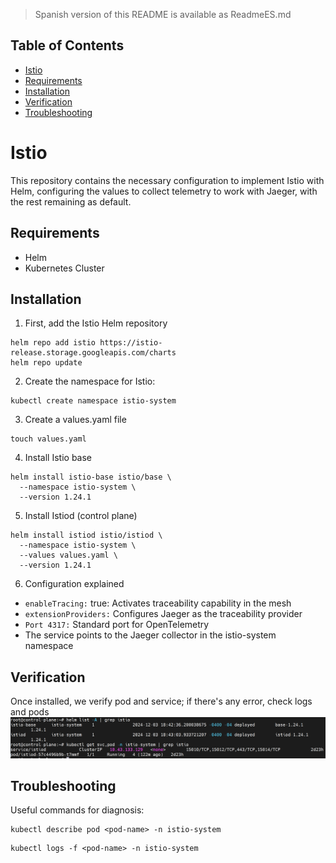 > Spanish version of this README is available as ReadmeES.md

## Table of Contents
* [Istio](#item1)
* [Requirements](#item2)
* [Installation](#item3)
* [Verification](#item4)
* [Troubleshooting](#item5)

<a name="item1"></a>
# Istio 
This repository contains the necessary configuration to implement Istio with Helm, configuring the values to collect telemetry to work with Jaeger, with the rest remaining as default.

<a name="item2"></a>
## Requirements
- Helm
- Kubernetes Cluster

<a name="item3"></a>
## Installation
1. First, add the Istio Helm repository
```
helm repo add istio https://istio-release.storage.googleapis.com/charts
helm repo update
```
2. Create the namespace for Istio:
```
kubectl create namespace istio-system
```
3. Create a values.yaml file
```
touch values.yaml
```
4. Install Istio base
```
helm install istio-base istio/base \
  --namespace istio-system \
  --version 1.24.1
```
5. Install Istiod (control plane)
```
helm install istiod istio/istiod \
  --namespace istio-system \
  --values values.yaml \
  --version 1.24.1
```
6. Configuration explained
- `enableTracing:` true: Activates traceability capability in the mesh
- `extensionProviders:` Configures Jaeger as the traceability provider
- `Port 4317:` Standard port for OpenTelemetry
- The service points to the Jaeger collector in the istio-system namespace

<a name="item4"></a>
## Verification
Once installed, we verify pod and service; if there's any error, check logs and pods
![istio-1](https://github.com/Andherson333333/robot-shop/blob/master/image/robot-shop-istio-2.png)

<a name="item5"></a>
## Troubleshooting
Useful commands for diagnosis:
```
kubectl describe pod <pod-name> -n istio-system
```
```
kubectl logs -f <pod-name> -n istio-system
```

